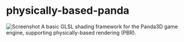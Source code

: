# physically-based-panda
![Screenshot](https://raw.githubusercontent.com/typewriter1/physically-based-panda/master/car.jpg)
A basic GLSL shading framework for the Panda3D game engine, supporting physically-based rendering (PBR).
